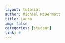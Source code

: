 ```yaml
---
layout: tutorial
author: Michael McDermott
title: Laura
img: false
categories: [student]
link: # 
---
```

